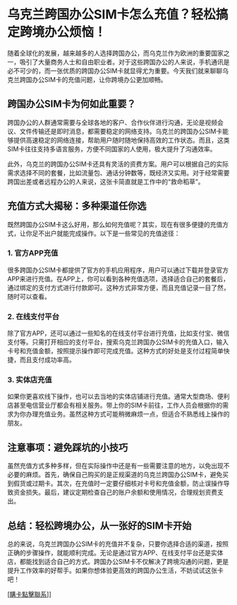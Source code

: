 # 乌克兰跨国办公SIM卡怎么充值？轻松搞定跨境办公烦恼！

随着全球化的发展，越来越多的人选择跨国办公，而乌克兰作为欧洲的重要国家之一，吸引了大量商务人士和自由职业者。对于这些跨国办公的人来说，手机通讯是必不可少的，而一张优质的跨国办公SIM卡就显得尤为重要。今天我们就来聊聊乌克兰跨国办公SIM卡的充值问题，让你跨境办公更加顺畅。

## 跨国办公SIM卡为何如此重要？

跨国办公的人群通常需要与全球各地的客户、合作伙伴进行沟通，无论是视频会议、文件传输还是即时消息，都需要稳定的网络支持。乌克兰的跨国办公SIM卡能够提供高速稳定的网络连接，帮助用户随时随地保持高效的工作状态。而且，这类SIM卡往往支持多语言服务，方便不同国家的人使用，极大提升了沟通效率。

此外，乌克兰的跨国办公SIM卡还具有灵活的资费方案。用户可以根据自己的实际需求选择不同的套餐，比如流量包、通话分钟数等，既经济又实用。对于经常需要跨国出差或者远程办公的人来说，这张卡简直就是工作中的“救命稻草”。

## 充值方式大揭秘：多种渠道任你选

既然跨国办公SIM卡这么好用，那么如何充值呢？其实，现在有很多便捷的充值方式，让你足不出户就能完成操作。以下是一些常见的充值途径：

### 1. 官方APP充值
很多跨国办公SIM卡都提供了官方的手机应用程序，用户可以通过下载并登录官方APP来进行充值。在APP上，你可以看到各种充值选项，选择适合自己的套餐后，通过绑定的支付方式进行付款即可。这种方式非常方便，而且充值记录一目了然，随时可以查看。

### 2. 在线支付平台
除了官方APP，还可以通过一些知名的在线支付平台进行充值，比如支付宝、微信支付等。只需打开相应的支付平台，搜索乌克兰跨国办公SIM卡的充值入口，输入卡号和充值金额，按照提示操作即可完成充值。这种方式的好处是支付过程简单快捷，而且支付成功率高。

### 3. 实体店充值
如果你更喜欢线下操作，也可以去当地的实体店铺进行充值。通常大型商场、便利店甚至电信营业厅都会有相关服务。带上你的SIM卡前往，工作人员会根据你的需求为你办理充值业务。虽然这种方式可能稍微麻烦一点，但适合不熟悉线上操作的朋友。

## 注意事项：避免踩坑的小技巧

虽然充值方式多种多样，但在实际操作中还是有一些需要注意的地方，以免出现不必要的麻烦。首先，确保自己购买的是正规渠道的乌克兰跨国办公SIM卡，避免买到假货或过期卡。其次，在充值时一定要仔细核对卡号和充值金额，防止误操作导致资金损失。最后，建议定期检查自己的账户余额和使用情况，合理规划资费支出。

## 总结：轻松跨境办公，从一张好的SIM卡开始

总的来说，乌克兰跨国办公SIM卡的充值并不复杂，只要你选择合适的渠道，按照正确的步骤操作，就能顺利完成。无论是通过官方APP、在线支付平台还是实体店，都能找到适合自己的方式。跨国办公SIM卡不仅解决了跨境沟通的问题，更是提升工作效率的好帮手。如果你想体验更高效的跨国办公生活，不妨试试这张卡吧！

[[購卡點擊聯系](https://t.me/s/esim1088)]]